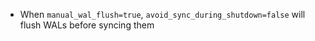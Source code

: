 * When `manual_wal_flush=true`, `avoid_sync_during_shutdown=false` will flush WALs before syncing them
